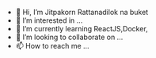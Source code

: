 - 👋 Hi, I’m Jitpakorn Rattanadilok na buket
- 👀 I’m interested in ...
- 🌱 I’m currently learning ReactJS,Docker,
- 💞️ I’m looking to collaborate on ...
- 📫 How to reach me ...

<!---
jitpakornr/jitpakornr is a ✨ special ✨ repository because its `README.md` (this file) appears on your GitHub profile.
You can click the Preview link to take a look at your changes.
--->
